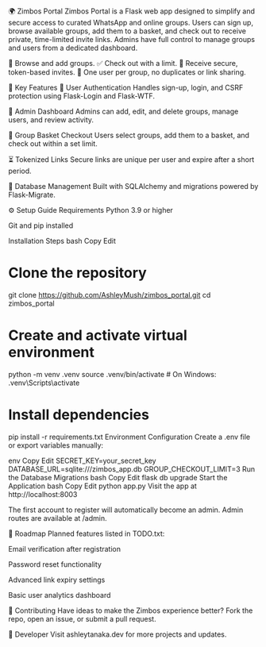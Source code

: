 🌍 Zimbos Portal
Zimbos Portal is a Flask web app designed to simplify and secure access to curated WhatsApp and online groups. Users can sign up, browse available groups, add them to a basket, and check out to receive private, time-limited invite links. Admins have full control to manage groups and users from a dedicated dashboard.

🧺 Browse and add groups.
✅ Check out with a limit.
🔗 Receive secure, token-based invites.
🎯 One user per group, no duplicates or link sharing.

🚀 Key Features
🔐 User Authentication
Handles sign-up, login, and CSRF protection using Flask-Login and Flask-WTF.

👑 Admin Dashboard
Admins can add, edit, and delete groups, manage users, and review activity.

🛒 Group Basket Checkout
Users select groups, add them to a basket, and check out within a set limit.

⏳ Tokenized Links
Secure links are unique per user and expire after a short period.

🧱 Database Management
Built with SQLAlchemy and migrations powered by Flask-Migrate.

⚙️ Setup Guide
Requirements
Python 3.9 or higher

Git and pip installed

Installation Steps
bash
Copy
Edit
# Clone the repository
git clone https://github.com/AshleyMush/zimbos_portal.git
cd zimbos_portal

# Create and activate virtual environment
python -m venv .venv
source .venv/bin/activate  # On Windows: .venv\Scripts\activate

# Install dependencies
pip install -r requirements.txt
Environment Configuration
Create a .env file or export variables manually:

env
Copy
Edit
SECRET_KEY=your_secret_key
DATABASE_URL=sqlite:///zimbos_app.db
GROUP_CHECKOUT_LIMIT=3
Run the Database Migrations
bash
Copy
Edit
flask db upgrade
Start the Application
bash
Copy
Edit
python app.py
Visit the app at http://localhost:8003

The first account to register will automatically become an admin. Admin routes are available at /admin.

📌 Roadmap
Planned features listed in TODO.txt:

Email verification after registration

Password reset functionality

Advanced link expiry settings

Basic user analytics dashboard

🤝 Contributing
Have ideas to make the Zimbos experience better?
Fork the repo, open an issue, or submit a pull request.

🔗 Developer
Visit ashleytanaka.dev for more projects and updates.
